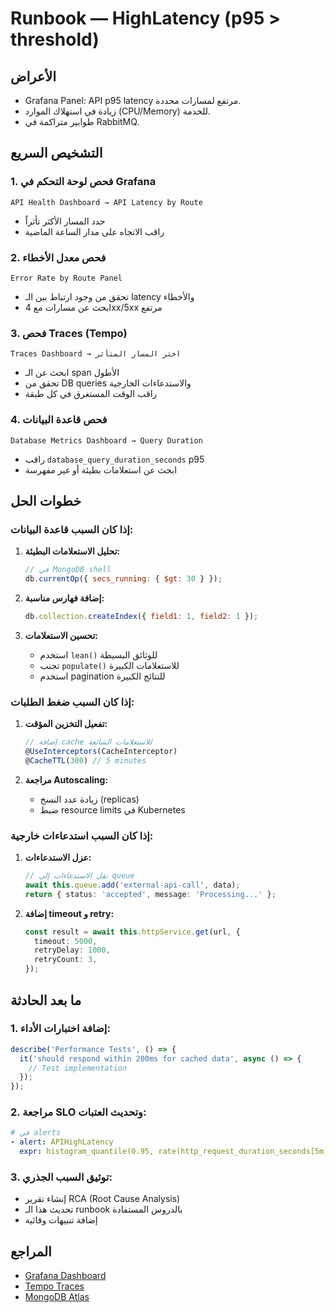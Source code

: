 # Runbook — HighLatency (p95 > threshold)

## الأعراض

- Grafana Panel: API p95 latency مرتفع لمسارات محددة.
- زيادة في استهلاك الموارد (CPU/Memory) للخدمة.
- طوابير متراكمة في RabbitMQ.

## التشخيص السريع

### 1. فحص لوحة التحكم في Grafana

```
API Health Dashboard → API Latency by Route
```

- حدد المسار الأكثر تأثراً
- راقب الاتجاه على مدار الساعة الماضية

### 2. فحص معدل الأخطاء

```
Error Rate by Route Panel
```

- تحقق من وجود ارتباط بين الـ latency والأخطاء
- ابحث عن مسارات مع 4xx/5xx مرتفع

### 3. فحص Traces (Tempo)

```
Traces Dashboard → اختر المسار المتأثر
```

- ابحث عن الـ span الأطول
- تحقق من DB queries والاستدعاءات الخارجية
- راقب الوقت المستغرق في كل طبقة

### 4. فحص قاعدة البيانات

```
Database Metrics Dashboard → Query Duration
```

- راقب `database_query_duration_seconds` p95
- ابحث عن استعلامات بطيئة أو غير مفهرسة

## خطوات الحل

### إذا كان السبب قاعدة البيانات:

1. **تحليل الاستعلامات البطيئة:**

   ```javascript
   // في MongoDB shell
   db.currentOp({ secs_running: { $gt: 30 } });
   ```

2. **إضافة فهارس مناسبة:**

   ```javascript
   db.collection.createIndex({ field1: 1, field2: 1 });
   ```

3. **تحسين الاستعلامات:**
   - استخدم `lean()` للوثائق البسيطة
   - تجنب `populate()` للاستعلامات الكبيرة
   - استخدم pagination للنتائج الكبيرة

### إذا كان السبب ضغط الطلبات:

1. **تفعيل التخزين المؤقت:**

   ```typescript
   // إضافة cache للاستعلامات الشائعة
   @UseInterceptors(CacheInterceptor)
   @CacheTTL(300) // 5 minutes
   ```

2. **مراجعة Autoscaling:**
   - زيادة عدد النسخ (replicas)
   - ضبط resource limits في Kubernetes

### إذا كان السبب استدعاءات خارجية:

1. **عزل الاستدعاءات:**

   ```typescript
   // نقل الاستدعاءات إلى queue
   await this.queue.add('external-api-call', data);
   return { status: 'accepted', message: 'Processing...' };
   ```

2. **إضافة timeout و retry:**
   ```typescript
   const result = await this.httpService.get(url, {
     timeout: 5000,
     retryDelay: 1000,
     retryCount: 3,
   });
   ```

## ما بعد الحادثة

### 1. إضافة اختبارات الأداء:

```typescript
describe('Performance Tests', () => {
  it('should respond within 200ms for cached data', async () => {
    // Test implementation
  });
});
```

### 2. مراجعة SLO وتحديث العتبات:

```yaml
# في alerts
- alert: APIHighLatency
  expr: histogram_quantile(0.95, rate(http_request_duration_seconds[5m])) > 0.5
```

### 3. توثيق السبب الجذري:

- إنشاء تقرير RCA (Root Cause Analysis)
- تحديث هذا الـ runbook بالدروس المستفادة
- إضافة تنبيهات وقائية

## المراجع

- [Grafana Dashboard](https://grafana.kaleem-ai.com/d/api-health)
- [Tempo Traces](https://tempo.kaleem-ai.com/)
- [MongoDB Atlas](https://cloud.mongodb.com/)

